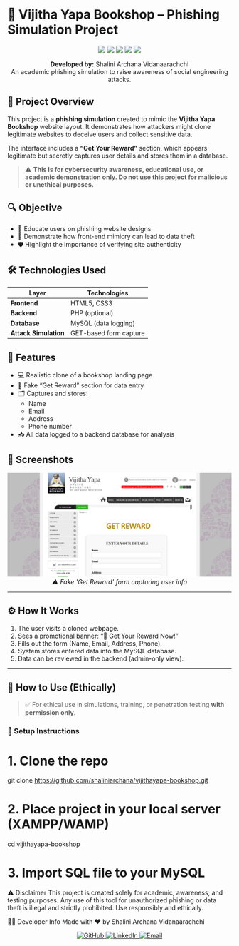# 🎣 Vijitha Yapa Bookshop – Phishing Simulation Project

<p align="center">
  <img src="https://img.shields.io/badge/HTML-5E5C5C?style=for-the-badge&logo=html5&logoColor=white" />
  <img src="https://img.shields.io/badge/CSS3-264de4?style=for-the-badge&logo=css3&logoColor=white" />
  <img src="https://img.shields.io/badge/MySQL-4479A1?style=for-the-badge&logo=mysql&logoColor=white" />
  <img src="https://img.shields.io/badge/Security-Awareness-FF6347?style=for-the-badge" />
  <img src="https://img.shields.io/badge/License-Academic-blue?style=for-the-badge" />
</p>

<p align="center">
  <strong>Developed by:</strong> Shalini Archana Vidanaarachchi  
  <br />
  An academic phishing simulation to raise awareness of social engineering attacks.
</p>



## 📖 Project Overview

This project is a **phishing simulation** created to mimic the **Vijitha Yapa Bookshop** website layout. It demonstrates how attackers might clone legitimate websites to deceive users and collect sensitive data.

The interface includes a **“Get Your Reward”** section, which appears legitimate but secretly captures user details and stores them in a database.

> ⚠️ **This is for cybersecurity awareness, educational use, or academic demonstration only. Do not use this project for malicious or unethical purposes.**



## 🔍 Objective

- 🎯 Educate users on phishing website designs
- 🧠 Demonstrate how front-end mimicry can lead to data theft
- 🛡️ Highlight the importance of verifying site authenticity



## 🛠️ Technologies Used

| Layer         | Technologies                |
|---------------|-----------------------------|
| **Frontend**  | HTML5, CSS3                 |
| **Backend**   | PHP (optional)              |
| **Database**  | MySQL (data logging)        |
| **Attack Simulation** | GET-based form capture |


## 🧪 Features

- 💻 Realistic clone of a bookshop landing page
- 🎁 Fake “Get Reward” section for data entry
- 🗂️ Captures and stores:
  - Name
  - Email
  - Address
  - Phone number
- 📥 All data logged to a backend database for analysis



## 📸 Screenshots

<p align="center">
  <img src="screenshots/get_reward.png" width="700" alt="Phishing Reward Page" />
  <br />
  <em>⚠️ Fake 'Get Reward' form capturing user info</em>
</p>

---

## ⚙️ How It Works

1. The user visits a cloned webpage.
2. Sees a promotional banner: “🎁 Get Your Reward Now!”
3. Fills out the form (Name, Email, Address, Phone).
4. System stores entered data into the MySQL database.
5. Data can be reviewed in the backend (admin-only view).

---

## 🚀 How to Use (Ethically)

> ✅ For ethical use in simulations, training, or penetration testing **with permission only**.

### 🔧 Setup Instructions

# 1. Clone the repo
git clone https://github.com/shaliniarchana/vijithayapa-bookshop.git

# 2. Place project in your local server (XAMPP/WAMP)
cd vijithayapa-bookshop

# 3. Import SQL file to your MySQL

⚠️ Disclaimer
This project is created solely for academic, awareness, and testing purposes.
Any use of this tool for unauthorized phishing or data theft is illegal and strictly prohibited.
Use responsibly and ethically.

👩‍💻 Developer Info
Made with ❤️ by Shalini Archana Vidanaarachchi

<p align="center"> <a href="https://github.com/shaliniarchana" target="_blank" rel="noopener noreferrer"> <img alt="GitHub" src="https://img.shields.io/badge/GitHub-181717?style=for-the-badge&logo=github&logoColor=white" /> </a> <a href="https://www.linkedin.com/in/shaliniarchana/" target="_blank" rel="noopener noreferrer"> <img alt="LinkedIn" src="https://img.shields.io/badge/LinkedIn-0A66C2?style=for-the-badge&logo=linkedin&logoColor=white" /> </a> <a href="mailto:sliitshalini@gmail.com" target="_blank" rel="noopener noreferrer"> <img alt="Email" src="https://img.shields.io/badge/Email-D14836?style=for-the-badge&logo=gmail&logoColor=white" /> </a> </p>
